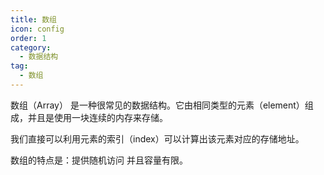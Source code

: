 ```yaml
---
title: 数组
icon: config
order: 1
category:
  - 数据结构
tag:
  - 数组
---
```


数组（Array） 是一种很常见的数据结构。它由相同类型的元素（element）组成，并且是使用一块连续的内存来存储。

我们直接可以利用元素的索引（index）可以计算出该元素对应的存储地址。

数组的特点是：提供随机访问 并且容量有限。

